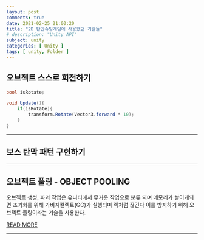 ```yaml
---
layout: post
comments: true
date: 2021-02-25 21:00:20
title: "2D 탄만슈팅게임에 사용했던 기술들"
# description: "Unity API"
subject: unity
categories: [ Unity ]
tags: [ unity, Folder ]
---
```


## 오브젝트 스스로 회전하기

```c#
bool isRotate;

void Update(){
    if(isRotate){
        transform.Rotate(Vector3.forward * 10);
    }
}
```
<!-- 
[READ MORE]()
https://killu.tistory.com/12
참고하기
-->

---

## 보스 탄막 패턴 구현하기



---

## 오브젝트 풀링 - OBJECT POOLING

오브젝트 생성, 파괴 작업은 유니티에서 무거운 작업으로 분류 되며 메모리가 쌓이게되면 초기화를 위해 가비지컬렉트(GC)가 실행되며 렉처럼 끊긴다 이를 방지하기 위해 오브젝트 풀링이라는 기술을 사용한다.

[READ MORE](https://keemeesuu.github.io/objectPooling/)

---